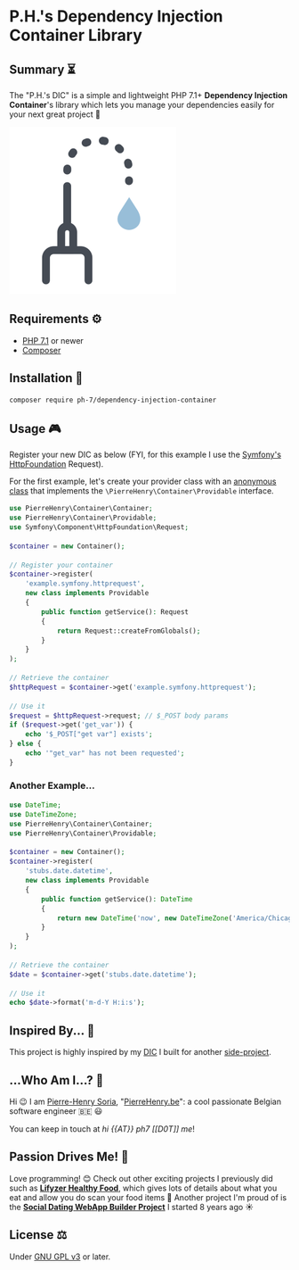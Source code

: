 # P.H.'s Dependency Injection Container Library


## Summary ⏳
The "P.H.'s DIC" is a simple and lightweight PHP 7.1+ **Dependency Injection Container**'s library which lets you manage your dependencies easily for your next great project 🎉

![PHP Dependency Injection Container](dependency-injection.svg)


## Requirements ⚙

* [PHP 7.1](http://php.net/releases/7_1_0.php) or newer
* [Composer](https://getcomposer.org)


## Installation 📓

```bash
composer require ph-7/dependency-injection-container
```


## Usage 🎮

Register your new DIC as below (FYI, for this example I use the [Symfony's HttpFoundation](https://packagist.org/packages/symfony/http-foundation) Request).


For the first example, let's create your provider class with an [anonymous class](http://php.net/manual/en/language.oop5.anonymous.php) that implements the `\PierreHenry\Container\Providable` interface.

```php
use PierreHenry\Container\Container;
use PierreHenry\Container\Providable;
use Symfony\Component\HttpFoundation\Request;

$container = new Container();

// Register your container
$container->register(
    'example.symfony.httprequest',
    new class implements Providable
    {
        public function getService(): Request
        {
            return Request::createFromGlobals();
        }
    }
);

// Retrieve the container
$httpRequest = $container->get('example.symfony.httprequest');

// Use it
$request = $httpRequest->request; // $_POST body params
if ($request->get('get_var')) {
    echo '$_POST["get var"] exists';
} else {
    echo '"get_var" has not been requested';
}
```

### Another Example...

```php
use DateTime;
use DateTimeZone;
use PierreHenry\Container\Container;
use PierreHenry\Container\Providable;

$container = new Container();
$container->register(
    'stubs.date.datetime',
    new class implements Providable
    {
        public function getService(): DateTime
        {
            return new DateTime('now', new DateTimeZone('America/Chicago'));
        }
    }
);

// Retrieve the container
$date = $container->get('stubs.date.datetime');

// Use it
echo $date->format('m-d-Y H:i:s');
```


## Inspired By... 🧠

This project is highly inspired by my [DIC](https://github.com/Lifyzer/Lifyzer-WebApp-CMS/tree/master/Server/Core/Container) I built for another [side-project](https://lifyzer.com).


## ...Who Am I...? 🤔

Hi 😉 I am [Pierre-Henry Soria](http://ph7.me), "[PierreHenry.be](http://pierrehenry.be)": a cool passionate Belgian software engineer :belgium: :smiley:

You can keep in touch at *hi {{AT}} ph7 [[D0T]] me*!


## Passion Drives Me! 🚀

Love programming! 😊 Check out other exciting projects I previously did such as **[Lifyzer Healthy Food](https://github.com/Lifyzer)**, which gives lots of details about what you eat and allow you do scan your food items 🌯
Another project I'm proud of is the **[Social Dating WebApp Builder Project](https://github.com/pH7Software/)** I started 8 years ago ☀️


## License ⚖

Under [GNU GPL v3](https://www.gnu.org/licenses/gpl-3.0.en.html) or later.
